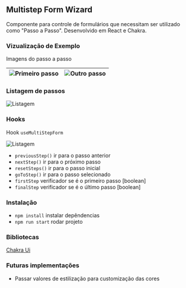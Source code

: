 ## Multistep Form Wizard

Componente para controle de formulários que necessitam ser utilizado como "Passo a Passo". Desenvolvido em React e Chakra.

### Vizualização de Exemplo

Imagens do passo a passo

| ![Primeiro passo](https://github.com/ericut/multistepform/blob/master/.doc/imgs/step1.png) | ![Outro passo](https://github.com/ericut/multistepform/blob/master/.doc/imgs/step2.png) |
| ------------------------------------------------------------------------------------------ | --------------------------------------------------------------------------------------- |

### Listagem de passos

![Listagem](https://github.com/ericut/multistepform/blob/master/.doc/imgs/stepslist.png)

### Hooks

Hook `useMultiStepForm`

![Listagem](https://github.com/ericut/multistepform/blob/master/.doc/imgs/useMultiStepForm.png)

- `previousStep()` ir para o passo anterior
- `nextStep()` ir para o próximo passo
- `resetSteps()` ir para o passo inicial
- `goToStep()` ir para o passo selecionado
- `firstStep` verificador se é o primeiro passo [boolean]
- `finalStep` verificador se é o último passo [boolean]

### Instalação

- `npm install` instalar depêndencias
- `npm run start` rodar projeto

### Bibliotecas

[Chakra Ui](https://chakra-ui.com/)

### Futuras implementações

- Passar valores de estilização para customização das cores
